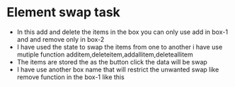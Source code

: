 <h1>Element swap task</h1>
<ul>
  <li>In this add and delete the items in the box you can only use add in box-1 and and remove only in box-2</li>
  <li>I have used the state to swap the items from one to another i have use mutiple function additem,deleteitem,addallitem,deleteallitem </li>
  <li>The items are stored the as the button click the data will be swap</li>
  <Li>I have use another box name that will restrict the unwanted swap like remove function in the box-1 like this</Li>
</ul>
